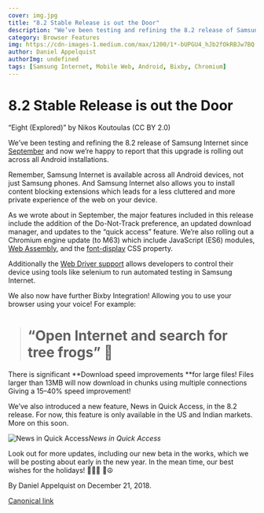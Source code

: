 ```yaml
---
cover: img.jpg
title: "8.2 Stable Release is out the Door"
description: "We’ve been testing and refining the 8.2 release of Samsung Internet since September and now we’re happy to report that this upgrade is rolling out across all Android installations."
category: Browser Features
img: https://cdn-images-1.medium.com/max/1200/1*-bUPGU4_hJb2fOkRBJw7BQ.jpeg
author: Daniel Appelquist
authorImg: undefined
tags: [Samsung Internet, Mobile Web, Android, Bixby, Chromium]
---
```


# 8.2 Stable Release is out the Door

“Eight (Explored)” by Nikos Koutoulas (CC BY 2.0)

We’ve been testing and refining the 8.2 release of Samsung Internet since [September](https://medium.com/samsung-internet-dev/hello-samsung-internet-8-2-beta-521e4b215fb3) and now we’re happy to report that this upgrade is rolling out across all Android installations.

Remember, Samsung Internet is available across all Android devices, not just Samsung phones. And Samsung Internet also allows you to install content blocking extensions which leads for a less cluttered and more private experience of the web on your device.

As we wrote about in September, the major features included in this release include the addition of the Do-Not-Track preference, an updated download manager, and updates to the “quick access” feature. We’re also rolling out a Chromium engine update (to M63) which include JavaScript (ES6) modules, [Web Assembly](https://developer.mozilla.org/en-US/docs/WebAssembly), and the [font-display](https://developer.mozilla.org/en-US/docs/Web/CSS/@font-face/font-display) CSS property.

Additionally the [Web Driver support](https://medium.com/samsung-internet-dev/how-to-use-webdriver-and-chromedriver-to-automate-samsung-internet-e1249814823e) allows developers to control their device using tools like selenium to run automated testing in Samsung Internet.

We also now have further Bixby Integration! Allowing you to use your browser using your voice! For example:
> # “Open Internet and search for tree frogs” 🐸

There is significant **Download speed improvements **for large files! Files larger than 13MB will now download in chunks using multiple connections Giving a 15–40% speed improvement!

We’ve also introduced a new feature, News in Quick Access, in the 8.2 release. For now, this feature is only available in the US and Indian markets. More on this soon.

![News in Quick Access](https://cdn-images-1.medium.com/max/2800/1*Oy9U4RAO0O-7aA-8Mb4sgA.png)*News in Quick Access*

Look out for more updates, including our new beta in the works, which we will be posting about early in the new year. In the mean time, our best wishes for the holidays! 🎄🕎✨ 🎁☮️



By Daniel Appelquist on December 21, 2018.

[Canonical link](https://medium.com/samsung-internet-dev/8-2-stable-release-is-out-the-door-122cba80b788)
